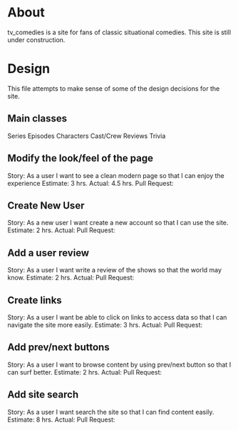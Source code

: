 # About

tv_comedies is a site for fans of classic situational comedies. This site is still under construction.

# Design

This file attempts to make sense of some of the design decisions for the site.

## Main classes

Series
Episodes
Characters
Cast/Crew
Reviews
Trivia

## Modify the look/feel of the page
Story: As a user I want to see a clean modern page so that I can enjoy the experience
Estimate: 3 hrs.
Actual: 4.5 hrs.
Pull Request:

## Create New User
Story: As a new user I want create a new account so that I can use the site.
Estimate: 2 hrs.
Actual:
Pull Request:

## Add a user review
Story: As a user I want write a review of the shows so that the world may know.
Estimate: 2 hrs.
Actual:
Pull Request:

## Create links
Story: As a user I want be able to click on links to access data so that I can navigate the site more easily.
Estimate: 3 hrs.
Actual:
Pull Request:

## Add prev/next buttons
Story: As a user I want to browse content by using prev/next button so that I can surf better.
Estimate: 2 hrs.
Actual:
Pull Request:

## Add site search
Story: As a user I want search the site so that I can find content easily.
Estimate: 8 hrs.
Actual:
Pull Request:
